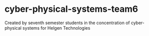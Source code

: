 # cyber-physical-systems-team6
Created by seventh semester students in the concentration of cyber-physical systems for Helgen Technologies

